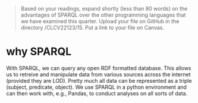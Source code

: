 > Based on your readings, expand shortly (less than 80 words) on the advantages of SPARQL over the other programming languages that we have examined this quarter. Upload your file on GitHub in the directory <username>/CLCV22123/15. Put a link to your file on Canvas.

# why SPARQL

With SPARQL, we can query any open RDF formatted database. This allows us to retreive and manipulate data from various sources across the internet (provided they are LOD). Pretty much all data can be represented as a triple (subject, predicate, object). We use SPARQL in a python environment and can then work with, e.g., Pandas, to conduct analyses on all sorts of data.